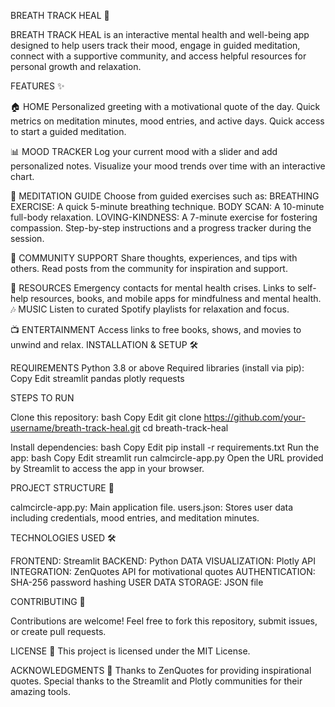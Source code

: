 BREATH TRACK HEAL 🌸



BREATH TRACK HEAL is an interactive mental health and well-being app designed to help users track their mood, engage in guided meditation, connect with a supportive community, and access helpful resources for personal growth and relaxation.

FEATURES ✨


🏠 HOME
Personalized greeting with a motivational quote of the day.
Quick metrics on meditation minutes, mood entries, and active days.
Quick access to start a guided meditation.

📊 MOOD TRACKER
Log your current mood with a slider and add personalized notes.
Visualize your mood trends over time with an interactive chart.

🧘 MEDITATION GUIDE
Choose from guided exercises such as:
BREATHING EXERCISE: A quick 5-minute breathing technique.
BODY SCAN: A 10-minute full-body relaxation.
LOVING-KINDNESS: A 7-minute exercise for fostering compassion.
Step-by-step instructions and a progress tracker during the session.

👥 COMMUNITY SUPPORT
Share thoughts, experiences, and tips with others.
Read posts from the community for inspiration and support.

🎯 RESOURCES
Emergency contacts for mental health crises.
Links to self-help resources, books, and mobile apps for mindfulness and mental health.
🎶 MUSIC
Listen to curated Spotify playlists for relaxation and focus.

📺 ENTERTAINMENT
Access links to free books, shows, and movies to unwind and relax.
INSTALLATION & SETUP 🛠️

REQUIREMENTS
Python 3.8 or above
Required libraries (install via pip):
Copy
Edit
streamlit
pandas
plotly
requests

STEPS TO RUN

Clone this repository:
bash
Copy
Edit
git clone https://github.com/your-username/breath-track-heal.git
cd breath-track-heal

Install dependencies:
bash
Copy
Edit
pip install -r requirements.txt
Run the app:
bash
Copy
Edit
streamlit run calmcircle-app.py
Open the URL provided by Streamlit to access the app in your browser.


PROJECT STRUCTURE 📂

calmcircle-app.py: Main application file.
users.json: Stores user data including credentials, mood entries, and meditation minutes.

TECHNOLOGIES USED 🛠️

FRONTEND: Streamlit
BACKEND: Python
DATA VISUALIZATION: Plotly
API INTEGRATION: ZenQuotes API for motivational quotes
AUTHENTICATION: SHA-256 password hashing
USER DATA STORAGE: JSON file

CONTRIBUTING 🤝

Contributions are welcome! Feel free to fork this repository, submit issues, or create pull requests.

LICENSE 📜
This project is licensed under the MIT License.

ACKNOWLEDGMENTS 🙏
Thanks to ZenQuotes for providing inspirational quotes.
Special thanks to the Streamlit and Plotly communities for their amazing tools.
